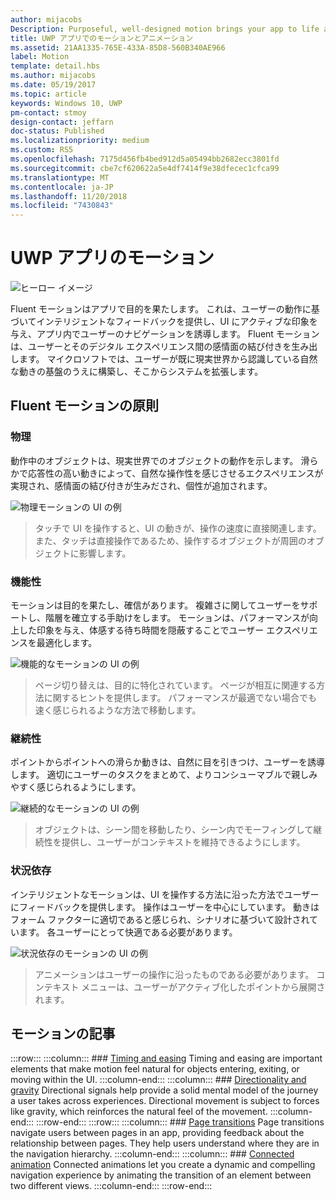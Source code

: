 ```yaml
---
author: mijacobs
Description: Purposeful, well-designed motion brings your app to life and makes the experience feel crafted and polished. Help users understand context changes, and tie experiences together with visual transitions.
title: UWP アプリでのモーションとアニメーション
ms.assetid: 21AA1335-765E-433A-85D8-560B340AE966
label: Motion
template: detail.hbs
ms.author: mijacobs
ms.date: 05/19/2017
ms.topic: article
keywords: Windows 10, UWP
pm-contact: stmoy
design-contact: jeffarn
doc-status: Published
ms.localizationpriority: medium
ms.custom: RS5
ms.openlocfilehash: 7175d456fb4bed912d5a05494bb2682ecc3801fd
ms.sourcegitcommit: cbe7cf620622a5e4df7414f9e38dfecec1cfca99
ms.translationtype: MT
ms.contentlocale: ja-JP
ms.lasthandoff: 11/20/2018
ms.locfileid: "7430843"
---
```

# <a name="motion-for-uwp-apps"></a>UWP アプリのモーション

![ヒーロー イメージ](images/header-motion2.svg)

Fluent モーションはアプリで目的を果たします。 これは、ユーザーの動作に基づいてインテリジェントなフィードバックを提供し、UI にアクティブな印象を与え、アプリ内でユーザーのナビゲーションを誘導します。 Fluent モーションは、ユーザーとそのデジタル エクスペリエンス間の感情面の結び付きを生み出します。 マイクロソフトでは、ユーザーが既に現実世界から認識している自然な動きの基盤のうえに構築し、そこからシステムを拡張します。

## <a name="fluent-motion-principles"></a>Fluent モーションの原則

### <a name="physical"></a>物理

動作中のオブジェクトは、現実世界でのオブジェクトの動作を示します。 滑らかで応答性の高い動きによって、自然な操作性を感じさせるエクスペリエンスが実現され、感情面の結び付きが生みだされ、個性が追加されます。

![物理モーションの UI の例](images/Physical.gif)
> タッチで UI を操作すると、UI の動きが、操作の速度に直接関連します。 また、タッチは直接操作であるため、操作するオブジェクトが周囲のオブジェクトに影響します。

### <a name="functional"></a>機能性

モーションは目的を果たし、確信があります。 複雑さに関してユーザーをサポートし、階層を確立する手助けをします。 モーションは、パフォーマンスが向上した印象を与え、体感する待ち時間を隠蔽することでユーザー エクスペリエンスを最適化します。

![機能的なモーションの UI の例](images/functional.gif)
> ページ切り替えは、目的に特化されています。 ページが相互に関連する方法に関するヒントを提供します。 パフォーマンスが最適でない場合でも速く感じられるような方法で移動します。

### <a name="continuous"></a>継続性

ポイントからポイントへの滑らか動きは、自然に目を引きつけ、ユーザーを誘導します。 適切にユーザーのタスクをまとめて、よりコンシューマブルで親しみやすく感じられるようにします。

![継続的なモーションの UI の例](images/continuous3.gif)
> オブジェクトは、シーン間を移動したり、シーン内でモーフィングして継続性を提供し、ユーザーがコンテキストを維持できるようにします。

### <a name="contextual"></a>状況依存

インテリジェントなモーションは、UI を操作する方法に沿った方法でユーザーにフィードバックを提供します。 操作はユーザーを中心にしています。 動きはフォーム ファクターに適切であると感じられ、シナリオに基づいて設計されています。 各ユーザーにとって快適である必要があります。

![状況依存のモーションの UI の例](images/Contextual.gif)
> アニメーションはユーザーの操作に沿ったものである必要があります。 コンテキスト メニューは、ユーザーがアクティブ化したポイントから展開されます。 

## <a name="motion-articles"></a>モーションの記事

:::row:::
    :::column:::
        ### [Timing and easing](timing-and-easing.md)
        Timing and easing are important elements that make motion feel natural for objects entering, exiting, or moving within the UI.
    :::column-end:::
    :::column:::
        ### [Directionality and gravity](directionality-and-gravity.md)
        Directional signals help provide a solid mental model of the journey a user takes across experiences. Directional movement is subject to forces like gravity, which reinforces the natural feel of the movement.
    :::column-end:::
:::row-end:::
:::row:::
    :::column:::
        ### [Page transitions](page-transitions.md)
        Page transitions navigate users between pages in an app, providing feedback about the relationship between pages. They help users understand where they are in the navigation hierarchy.
    :::column-end:::
    :::column:::
        ### [Connected animation](connected-animation.md)
        Connected animations let you create a dynamic and compelling navigation experience by animating the transition of an element between two different views.
    :::column-end:::
:::row-end:::
